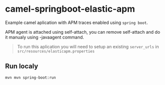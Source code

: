 # camel-springboot-elastic-apm

Example camel aplication with APM traces enabled using `spring boot`.

APM agent is attached using self-attach, you can remove self-attach and do it manualy using -javaagent command.

> To run this aplication you will need to setup an existing `server_urls` in `src/resources/elasticapm.properties`

## Run localy

```shell
mvn mvn spring-boot:run
```
